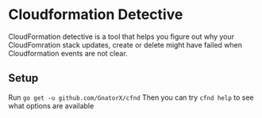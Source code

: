 # Cloudformation Detective

CloudFormation detective is a tool that helps you figure out why your CloudFomration stack updates, create or delete might have failed when Cloudformation events are not clear.

## Setup 

Run `go get -u github.com/GnatorX/cfnd`
Then you can try `cfnd help` to see what options are available
